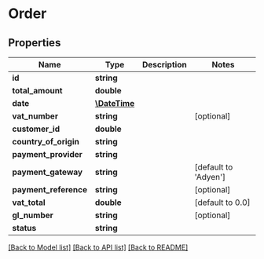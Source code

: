 # Order

## Properties
Name | Type | Description | Notes
------------ | ------------- | ------------- | -------------
**id** | **string** |  | 
**total_amount** | **double** |  | 
**date** | [**\DateTime**](\DateTime.md) |  | 
**vat_number** | **string** |  | [optional] 
**customer_id** | **double** |  | 
**country_of_origin** | **string** |  | 
**payment_provider** | **string** |  | 
**payment_gateway** | **string** |  | [default to 'Adyen']
**payment_reference** | **string** |  | [optional] 
**vat_total** | **double** |  | [default to 0.0]
**gl_number** | **string** |  | [optional] 
**status** | **string** |  | 

[[Back to Model list]](../README.md#documentation-for-models) [[Back to API list]](../README.md#documentation-for-api-endpoints) [[Back to README]](../README.md)


